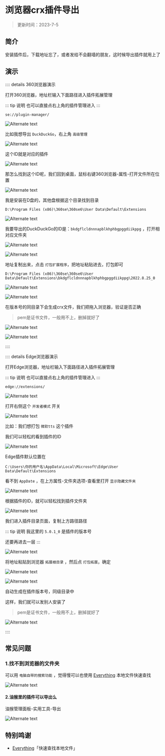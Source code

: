 # 浏览器crx插件导出

> 更新时间：2023-7-5

## 简介

安装插件后，下载地址忘了，或者发给不会翻墙的朋友，这时候导出插件就用上了

## 演示

:::: details 360浏览器演示

打开360浏览器，地址栏输入下面路径进入插件拓展管理

::: tip 说明
也可以直接点右上角的插件管理进入
:::

```:no-line-numbers
se://plugin-manager/
```

![Alternate text](/crx/crx-01.png)

比如我想导出 `DuckDuckGo`，右上角 `高级管理`

![Alternate text](/crx/crx-02.png)

这个ID就是对应的插件

![Alternate text](/crx/crx-03.png)

那怎么找到这个ID呢，我们回到桌面，鼠标右键360浏览器-属性-打开文件所在位置

![Alternate text](/crx/crx-04.png)

我是安装在D盘的，其他盘根据这个目录找到目录

```:no-line-numbers
D:\Program Files (x86)\360se\360se6\User Data\Default\Extensions
```

![Alternate text](/crx/crx-05.png)

我要导出的DuckDuckGo的ID是：`bkdgflcldnnnapblkhphbgpggdiikppg` ，打开相对应文件夹

![Alternate text](/crx/crx-06.png)

![Alternate text](/crx/crx-07.png)

地址复制出来，点击 `打包扩展程序`，把地址粘贴进去，打包即可

```:no-line-numbers
D:\Program Files (x86)\360se\360se6\User Data\Default\Extensions\bkdgflcldnnnapblkhphbgpggdiikppg\2022.8.25_0
```

![Alternate text](/crx/crx-08.png)

![Alternate text](/crx/crx-09.png)

在版本号的同目录下会生成crx文件，我们把拖入浏览器，验证是否正确

> pem是证书文件，一般用不上，删掉就好了

![Alternate text](/crx/crx-10.png)

![Alternate text](/crx/crx-11.png)

::::

:::: details Edge浏览器演示

打开Edge浏览器，地址栏输入下面路径进入插件拓展管理

::: tip 说明
也可以直接点右上角的插件管理进入
:::

```:no-line-numbers
edge://extensions/
```

![Alternate text](/crx/crx-12.png)

打开右侧这个 `开发者模式` 开关

![Alternate text](/crx/crx-13.png)

比如：我们想打包 `微软tts` 这个插件

我们可以轻松的看到插件的ID

![Alternate text](/crx/crx-14.png)

Edge插件默认位置在

```:no-line-numbers
C:\Users\你的用户名\AppData\Local\Microsoft\Edge\User Data\Default\Extensions
```

看不到 `AppDate` ，在上方属性-文件夹选项-查看里打开 `显示隐藏文件夹`

![Alternate text](/crx/crx-15.png)

根据插件的ID，就可以轻松找到插件文件夹

![Alternate text](/crx/crx-16.png)

我们进入插件目录页面，复制上方路径路径

::: tip 说明
我这里的 `5.0.1_0` 是插件的版本号

还要再进去一层
:::

![Alternate text](/crx/crx-17.png)

将地址粘贴到浏览器 `拓展根目录` ，然后点 `打包拓展`，确定

![Alternate text](/crx/crx-18.png)

![Alternate text](/crx/crx-19.png)

自动生成在插件版本号，同级目录中

这样，我们就可以发别人安装了

> pem是证书文件，一般用不上，删掉就好了

![Alternate text](/crx/crx-20.png)

::::

## 常见问题

### 1.找不到浏览器的文件夹

可以用 `电脑自带的搜索功能` ，觉得慢可以也使用 [Everything](https://www.voidtools.com/zh-cn/) 本地文件快速查找

![Alternate text](/crx/crx-21.png)

#### 2.油猴里的插件可以导出么

油猴管理面板-实用工具-导出

![Alternate text](/crx/crx-22.png)

## 特别鸣谢

- [Everything](https://www.voidtools.com/zh-cn/)「快速查找本地文件」
